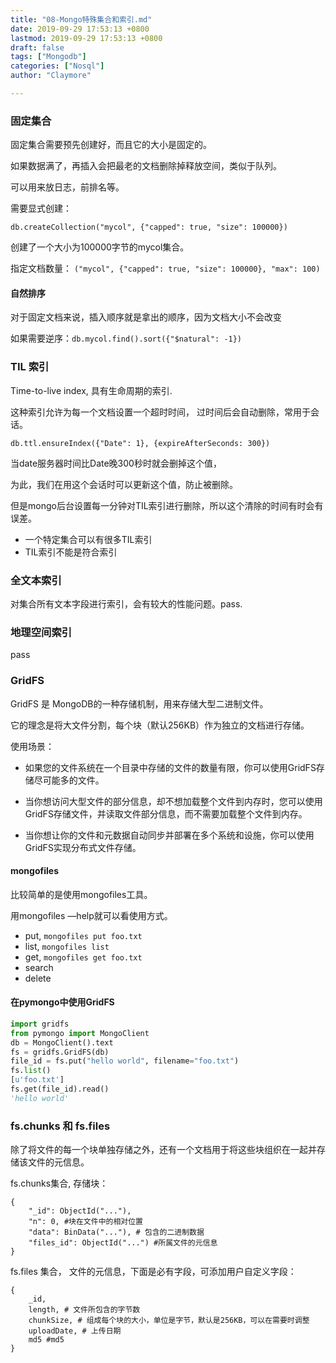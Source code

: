 ```yaml
---
title: "08-Mongo特殊集合和索引.md"
date: 2019-09-29 17:53:13 +0800
lastmod: 2019-09-29 17:53:13 +0800
draft: false
tags: ["Mongodb"]
categories: ["Nosql"]
author: "Claymore"

---
```



### 固定集合

固定集合需要预先创建好，而且它的大小是固定的。

如果数据满了，再插入会把最老的文档删除掉释放空间，类似于队列。

可以用来放日志，前排名等。

需要显式创建：

`db.createCollection("mycol", {"capped": true, "size": 100000})`

创建了一个大小为100000字节的mycol集合。

指定文档数量： `("mycol", {"capped": true, "size": 100000}, "max": 100)`

#### 自然排序

对于固定文档来说，插入顺序就是拿出的顺序，因为文档大小不会改变

如果需要逆序：`db.mycol.find().sort({"$natural": -1})`



### TIL 索引

Time-to-live index, 具有生命周期的索引.

这种索引允许为每一个文档设置一个超时时间， 过时间后会自动删除，常用于会话。

`db.ttl.ensureIndex({"Date": 1}, {expireAfterSeconds: 300})`

当date服务器时间比Date晚300秒时就会删掉这个值，

为此，我们在用这个会话时可以更新这个值，防止被删除。

但是mongo后台设置每一分钟对TIL索引进行删除，所以这个清除的时间有时会有误差。



* 一个特定集合可以有很多TIL索引
* TIL索引不能是符合索引



### 全文本索引

对集合所有文本字段进行索引，会有较大的性能问题。pass.



### 地理空间索引

pass



### GridFS

GridFS 是 MongoDB的一种存储机制，用来存储大型二进制文件。

它的理念是将大文件分割，每个块（默认256KB）作为独立的文档进行存储。



使用场景：

* 如果您的文件系统在一个目录中存储的文件的数量有限，你可以使用GridFS存储尽可能多的文件。

* 当你想访问大型文件的部分信息，却不想加载整个文件到内存时，您可以使用GridFS存储文件，并读取文件部分信息，而不需要加载整个文件到内存。

* 当你想让你的文件和元数据自动同步并部署在多个系统和设施，你可以使用GridFS实现分布式文件存储。



#### mongofiles

比较简单的是使用mongofiles工具。

用mongofiles —help就可以看使用方式。

* put, `mongofiles put foo.txt`
* list, `mongofiles list`
* get, `mongofiles get foo.txt`
* search
* delete



#### 在pymongo中使用GridFS

```python
import gridfs
from pymongo import MongoClient
db = MongoClient().text
fs = gridfs.GridFS(db)
file_id = fs.put("hello world", filename="foo.txt")
fs.list()
[u'foo.txt']
fs.get(file_id).read()
'hello world'
```



### fs.chunks 和 fs.files

除了将文件的每一个块单独存储之外，还有一个文档用于将这些块组织在一起并存储该文件的元信息。

fs.chunks集合, 存储块：

```
{
    "_id": ObjectId("..."),
    "n": 0, #块在文件中的相对位置
    "data": BinData("..."), # 包含的二进制数据
    "files_id": ObjectId("...") #所属文件的元信息
}
```

fs.files 集合， 文件的元信息，下面是必有字段，可添加用户自定义字段：

```
{
    _id,
    length, # 文件所包含的字节数
    chunkSize, # 组成每个块的大小，单位是字节，默认是256KB，可以在需要时调整
    uploadDate, # 上传日期
    md5 #md5
}
```



